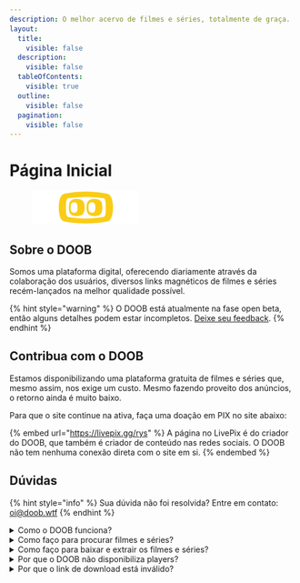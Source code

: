 ```yaml
---
description: O melhor acervo de filmes e séries, totalmente de graça.
layout:
  title:
    visible: false
  description:
    visible: false
  tableOfContents:
    visible: true
  outline:
    visible: false
  pagination:
    visible: false
---
```


# Página Inicial

<div align="left">

<figure><img src=".gitbook/assets/doob4web white.png" alt="" width="188"><figcaption></figcaption></figure>

</div>

## Sobre o DOOB <a href="#sobre" id="sobre"></a>

Somos uma plataforma digital, oferecendo diariamente através da colaboração dos usuários, diversos links magnéticos de filmes e séries recém-lançados na melhor qualidade possível.

{% hint style="warning" %}
O DOOB está atualmente na fase open beta, então alguns detalhes podem estar incompletos. [Deixe seu feedback](https://doob.ftp.sh/feedback).
{% endhint %}

## Contribua com o DOOB <a href="#contribua" id="contribua"></a>

Estamos disponibilizando uma plataforma gratuita de filmes e séries que, mesmo assim, nos exige um custo. Mesmo fazendo proveito dos anúncios, o retorno ainda é muito baixo.

Para que o site continue na ativa, faça uma doação em PIX no site abaixo:

{% embed url="https://livepix.gg/rys" %}
A página no LivePix é do criador do DOOB, que também é criador de conteúdo nas redes sociais. O DOOB não tem nenhuma conexão direta com o site em si.
{% endembed %}

## Dúvidas

{% hint style="info" %}
Sua dúvida não foi resolvida? Entre em contato: [oi@doob.wtf](mailto:oi@doob.wtf)
{% endhint %}

<details>

<summary>Como o DOOB funciona?</summary>

O DOOB é uma plataforma que disponibiliza links de arquivos .torrent de filmes e séries, ou seja, não indexamos ou armazenamos nenhum tipo de conteúdo relacionado ao filme (além dos posters) no nosso site.

Para assistir filmes e séries, basta procurar pelo conteúdo desejado utilizando nossa [barra de pesquisa](https://doob.rys.wtf/?q=), e na página do conteúdo, estará o link de download.

No link disponibilizado, você passará por alguns anúncios para que você chegue à etapa de download.

</details>

<details>

<summary>Como faço para procurar filmes e séries?</summary>

<img src=".gitbook/assets/computer-svgrepo-com.svg" alt="" data-size="line"> **No computador:** pressione as teclas **CTRL** e **K** simultaneamente para aparecer a barra de pesquisa.

<img src=".gitbook/assets/login-svgrepo-com.svg" alt="" data-size="line"> **No celular:** procure pela lupa no canto superior direito do site.

</details>

<details>

<summary>Como faço para baixar e extrair os filmes e séries?</summary>

Para receber o link magnético contendo o filme ou série que procura, siga os seguintes passos:&#x20;

1. [Procure pelo filme ou série desejada](./#como-faco-para-procurar-filmes-e-series) e desça até encontrar as seções `Dublado` e `Legendado`;

<!---->

2. Clique no botão <img src=".gitbook/assets/DOWNLOAD button.png" alt="" data-size="line">;
3. [Passe pelos anúncios](https://www.youtube.com/watch?v=BT-KKSM5z4g\&pp=ygUGc3VhdXJs);

Para extração, recomendamos fortemente que você utilize os seguintes softwares:&#x20;

1. [Stremio](https://www.stremio.com/downloads) (para computador e celular)

<!---->

2. [QBitTorrent](https://www.qbittorrent.org/download) (para computador)

Em vez de utilizar o aplicitativo original do uTorrent, indicamos que utilize os citados acima. Isso porque o [uTorrent original é acusado de minerar bitcoins em computadores](https://www.techtudo.com.br/noticias/2015/03/utorrent-usa-seu-computador-para-minerar-bitcoins-entenda-polemica.ghtml), que pode danificar seu computador.

</details>

<details>

<summary>Por que o DOOB não disponibiliza players?</summary>

Justamente para evitar [DMCA](dmca.md) o máximo possível, apenas redirecionamos para arquivos .torrent para que você baixe na melhor qualidade e evite propagandas.

No momento, não temos planos de desenvolver uma plataforma de streaming.

</details>

<details>

<summary>Por que o link de download está inválido?</summary>

Se você acessou algum link de filme ou série e ele te redirecionou para esta seção, significa que:

1. O conteúdo não existe ou está corrompido;
2. Foi removido por uma [solicitação de remoção de conteúdo](dmca.md);

Podem surgir outros motivos internos para o link estar inválido. [Saiba mais](conteudo-invalido.md).

</details>

